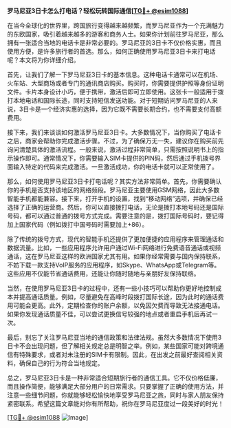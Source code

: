**罗马尼亚3日卡怎么打电话？轻松玩转国际通信[[TG💪+ @esim1088](https://t.me/s/esim1088)]**

在当今全球化的世界里，跨国旅行变得越来越频繁，而罗马尼亚作为一个充满魅力的东欧国家，吸引着越来越多的游客和商务人士。如果你计划前往罗马尼亚，那么拥有一张适合当地的电话卡是非常必要的。罗马尼亚的3日卡不仅价格实惠，而且使用方便，是许多旅行者的首选。那么，如何正确使用罗马尼亚3日卡来打电话呢？本文将为你详细介绍。

首先，让我们了解一下罗马尼亚3日卡的基本信息。这种电话卡通常可以在机场、火车站、大型商场或者专门的通讯商店购买。购买时，你需要提供护照等身份证明文件。卡片本身设计小巧，便于携带，激活后即可立即使用。这张卡一般适用于拨打本地电话和国际长途，同时支持短信发送功能。对于短期访问罗马尼亚的人来说，3日卡是一个经济实惠的选择，因为它既不需要长期合约，也不需要支付高额费用。

接下来，我们来谈谈如何激活罗马尼亚3日卡。大多数情况下，当你购买了电话卡之后，商家会帮助你完成激活步骤。不过，为了确保万无一失，建议你在购买前先询问清楚具体的激活流程。一般来说，激活过程非常简单，只需按照说明书上的指示操作即可。通常情况下，你需要输入SIM卡提供的PIN码，然后通过手机拨号界面输入特定的代码来完成激活。一旦激活成功，你的电话卡就可以正常使用了。

那么，如何使用罗马尼亚3日卡打电话呢？其实方法非常简单。首先，你需要确认你的手机是否支持该地区的网络频段。罗马尼亚主要使用GSM网络，因此大多数智能手机都能兼容。接下来，打开手机的设置，找到“移动网络”选项，并确保已经选择了正确的运营商。然后，你可以直接拨打电话，无论是拨打本地号码还是国际号码，都可以通过普通的拨号方式完成。需要注意的是，拨打国际号码时，要记得加上国家代码（例如拨打中国号码时需要加上+86）。

除了传统的拨号方式，现代的智能手机还提供了更加便捷的应用程序来管理通话和数据流量。比如，一些应用程序允许用户通过Wi-Fi网络进行免费语音通话或视频通话，这在罗马尼亚这样的欧洲国家尤其有用。如果你经常需要与国内保持联系，不妨下载一款支持VoIP服务的应用程序，如Skype、WhatsApp或Telegram等。这些应用不仅能节省通话费用，还能让你随时随地与亲朋好友保持联络。

当然，在使用罗马尼亚3日卡的过程中，还有一些小技巧可以帮助你更好地控制成本并提高通话质量。例如，尽量避免在高峰时段拨打国际长途，因为此时的通话费用可能会更高。此外，定期检查你的账户余额，以免因欠费而导致无法接通电话。如果你发现通话质量不佳，可以尝试更换信号较强的地点或者重启手机后再试一次。

最后，别忘了关注罗马尼亚当地的通信政策和法律法规。虽然大多数情况下使用3日卡不会出现问题，但了解相关规定总是明智之举。例如，某些国家可能对跨境通信有特殊要求，或者对未注册的SIM卡有限制。因此，在出发之前最好查阅相关资料，确保自己的行为符合当地规定。

总之，罗马尼亚3日卡是一种非常适合短期旅行者的通信工具。它不仅价格低廉，而且操作简便，能够满足大部分用户的日常需求。只要掌握了正确的使用方法，并注意一些细节问题，你就能够轻松愉快地享受罗马尼亚之旅，同时与家人朋友保持紧密联系。希望这篇文章能对你有所帮助，祝你在罗马尼亚度过一段美好的时光！

[[TG💪+ @esim1088](https://t.me/s/esim1088) ![Image](https://i.postimg.cc/4NQfJmqS/Snipaste-2025-05-13-00-14-12.png)]